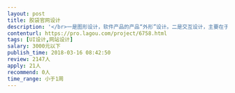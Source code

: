 ```yaml
---                
layout: post       
title: 胶袋官网设计           
description: '</br>一是图形设计，软件产品的产品“外形”设计。二是交互设计，主要在于设计软件的操作流程、树状结构、操作规范等。交互设计，并且确立交互模型，交互规范。三是用户测试/研究，这里所谓的“测试”，其目标恰在于测试交互设计的合理性及图形设计的美观性，主要通过以目标用户问卷的形式衡量UI设计的合理性，支持在线购买商品，完成闭环支付，支持访客消息推送。</br> 可参考网站：http://www.crj88.com/fzlld.shtml</br>  功能：商品列表、支付功能、消息通知与推送、客户信息记录</br>   产品：服装包装袋</br>  主要应用于企业官网设计</br>  要求：专一，整洁，易记住</br>'     
contenturl: https://pro.lagou.com/project/6758.html      
tags: [UI设计,网站设计]            
salary: 3000元以下          
publish_time: 2018-03-16 08:42:50         
review: 2147人                   
apply: 21人                   
recommend: 0人                   
time_range: 小于1周              
---                 
```

